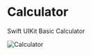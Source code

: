 
# Calculator

Swift UIKit Basic Calculator
 





![Calculator](https://raw.githubusercontent.com/eyupfidan/Basic-Calculator/main/assets/calculator.gif)
